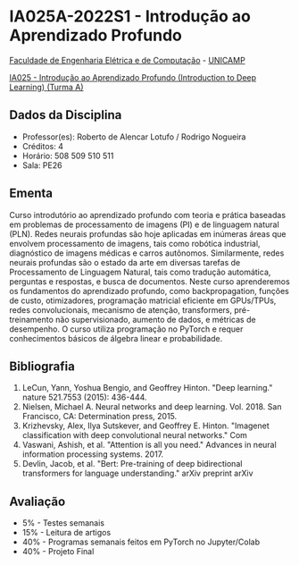 # IA025A-2022S1 - Introdução ao Aprendizado Profundo

[Faculdade de Engenharia Elétrica e de Computação](https://www.fee.unicamp.br/) - [UNICAMP](https://www.unicamp.br/unicamp/)

[IA025 - Introdução ao Aprendizado Profundo (Introduction to Deep Learning) (Turma A)](https://www.fee.unicamp.br/sites/default/files/pos-graduacao/horario_ementas_1s2022.pdf)

## Dados da Disciplina

-	 Professor(es): Roberto de Alencar Lotufo / Rodrigo Nogueira
-	Créditos: 4
-	Horário: 508 509 510 511
-	Sala: PE26 

## Ementa 

Curso introdutório ao aprendizado profundo com teoria e prática baseadas em problemas de processamento de imagens (PI) e de linguagem natural (PLN). Redes neurais profundas são hoje aplicadas em inúmeras áreas que envolvem processamento de imagens, tais como robótica industrial, diagnóstico de imagens médicas e carros autônomos. Similarmente, redes neurais profundas são o estado da arte em diversas tarefas de Processamento de Linguagem Natural, tais como tradução automática, perguntas e respostas, e busca de documentos. Neste curso aprenderemos os fundamentos do aprendizado profundo, como backpropagation, funções de custo, otimizadores, programação matricial eficiente em GPUs/TPUs, redes convolucionais, mecanismo de atenção, transformers, pré-treinamento não supervisionado, aumento de dados, e métricas de desempenho. O curso utiliza programação no PyTorch e requer conhecimentos básicos de álgebra linear e probabilidade.

## Bibliografia

1.	 LeCun, Yann, Yoshua Bengio, and Geoffrey Hinton. "Deep learning." nature 521.7553 (2015): 436-444.
2.	Nielsen, Michael A. Neural networks and deep learning. Vol. 2018. San Francisco, CA: Determination press, 2015.
3.	Krizhevsky, Alex, Ilya Sutskever, and Geoffrey E. Hinton. "Imagenet classification with deep convolutional neural networks." Com
4.	Vaswani, Ashish, et al. "Attention is all you need." Advances in neural information processing systems. 2017.
5.	Devlin, Jacob, et al. "Bert: Pre-training of deep bidirectional transformers for language understanding." arXiv preprint arXiv

## Avaliação

-	5% - Testes semanais
-	15% - Leitura de artigos
-	40% - Programas semanais feitos em PyTorch no Jupyter/Colab
-	40% - Projeto Final 
